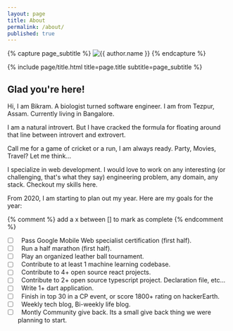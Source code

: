 ```yaml
---
layout: page
title: About
permalink: /about/
published: true
---
```


<div class="page" markdown="1">

{% capture page_subtitle %}
<img
    class="me"
    alt="{{ author.name }}"
    src="{{ site.author.photo | relative_url }}"
    srcset="{{ site.author.photo2x | relative_url }} 2x"
/>
{% endcapture %}

{% include page/title.html title=page.title subtitle=page_subtitle %}

## Glad you're here!

Hi, I am Bikram. A biologist turned software engineer. I am from Tezpur, Assam. Currently living in Bangalore.

I am a natural introvert. But I have cracked the formula for floating around that line between introvert and extrovert. 

Call me for a game of cricket or a run, I am always ready. Party, Movies, Travel? Let me think...


I specialize in web development. I would love to work on any interesting (or challenging, that's what they say) engineering problem, any domain, any stack. Checkout my skills here.

From 2020, I am starting to plan out my year. Here are my goals for the year:

{% comment %} add a x  between [] to mark as complete {% endcomment %}

- [ ] &nbsp; Pass Google Mobile Web specialist certification (first half).
- [ ] &nbsp; Run a half marathon (first half).
- [ ] &nbsp; Play an organized leather ball tournament.
- [ ] &nbsp; Contribute to at least 1 machine learning codebase.
- [ ] &nbsp; Contribute to 4+ open source react projects.
- [ ] &nbsp; Contribute to 2+ open source typescript project. Declaration file, etc...
- [ ] &nbsp; Write 1+ dart application.
- [ ] &nbsp; Finish in top 30 in a CP event, or score 1800+ rating on hackerEarth.
- [ ] &nbsp; Weekly tech blog, Bi-weekly life blog.
- [ ] &nbsp; Montly Community give back. Its a small give back thing we were planning to start.

</div>
